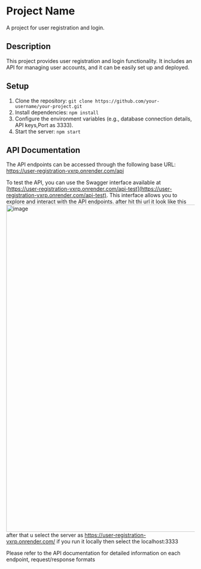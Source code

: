 # Project Name

A project for user registration and login.

## Description

This project provides user registration and login functionality. It includes an API for managing user accounts, and it can be easily set up and deployed.

## Setup

1. Clone the repository: `git clone https://github.com/your-username/your-project.git`
2. Install dependencies: `npm install`
3. Configure the environment variables (e.g., database connection details, API keys,Port as 3333).
4. Start the server: `npm start`

## API Documentation

The API endpoints can be accessed through the following base URL: https://user-registration-vxrp.onrender.com/api

To test the API, you can use the Swagger interface available at [https://user-registration-vxrp.onrender.com/api-test](https://user-registration-vxrp.onrender.com/api-test). This interface allows you to explore and interact with the API endpoints.
after hit thi url  it look like this
<img width="873" alt="image" src="https://github.com/Manaskumar2/user-registration/assets/109361353/f03839b7-1b0a-4e76-9704-9ece99326572">
after that u select the server as https://user-registration-vxrp.onrender.com/ if you run it locally then select the localhost:3333


Please refer to the API documentation for detailed information on each endpoint, request/response formats




